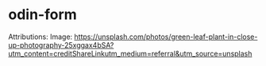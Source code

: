 # odin-form

Attributions:
Image:
https://unsplash.com/photos/green-leaf-plant-in-close-up-photography-25xggax4bSA?utm_content=creditShareLinkutm_medium=referral&utm_source=unsplash
